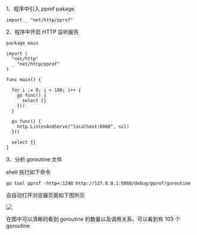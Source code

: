 1、程序中引入 pprof pakage

```
import _ "net/http/pprof"
```

2、程序中开启 HTTP 监听服务

```
package main
​
import (
  "net/http"
  _ "net/http/pprof"
)
​
func main() {
​
  for i := 0; i < 100; i++ {
    go func() {
      select {}
    }()
  }
​
  go func() {
    http.ListenAndServe("localhost:6060", nil)
  }()
​
  select {}
}
```

3、分析 goroutine 文件

shell 执行如下命令

```
go tool pprof -http=:1248 http://127.0.0.1:6060/debug/pprof/goroutine
```

会自动打开浏览器页面如下图所示

![](https://cdn.jsdelivr.net/gh/caijinlin/imgcdn/pprof.png#id=QRpMk&originHeight=861&originWidth=1818&originalType=binary&ratio=1&rotation=0&showTitle=false&status=done&style=none&title=)

在图中可以清晰的看到 goroutine 的数量以及调用关系，可以看到有 103 个 goroutine
